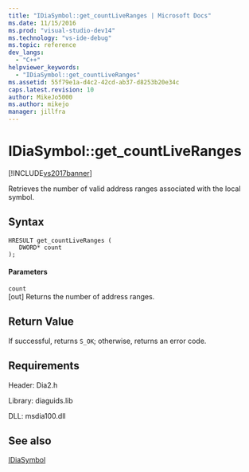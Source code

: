 ```yaml
---
title: "IDiaSymbol::get_countLiveRanges | Microsoft Docs"
ms.date: 11/15/2016
ms.prod: "visual-studio-dev14"
ms.technology: "vs-ide-debug"
ms.topic: reference
dev_langs: 
  - "C++"
helpviewer_keywords: 
  - "IDiaSymbol::get_countLiveRanges"
ms.assetid: 55f79e1a-d4c2-42cd-ab37-d8253b20e34c
caps.latest.revision: 10
author: MikeJo5000
ms.author: mikejo
manager: jillfra
---
```

# IDiaSymbol::get_countLiveRanges
[!INCLUDE[vs2017banner](../../includes/vs2017banner.md)]

Retrieves the number of valid address ranges associated with the local symbol.  
  
## Syntax  
  
```cpp#  
HRESULT get_countLiveRanges (   
   DWORD* count  
);  
```  
  
#### Parameters  
 `count`  
 [out] Returns the number of address ranges.  
  
## Return Value  
 If successful, returns `S_OK`; otherwise, returns an error code.  
  
## Requirements  
 Header: Dia2.h  
  
 Library: diaguids.lib  
  
 DLL: msdia100.dll  
  
## See also  
 [IDiaSymbol](../../debugger/debug-interface-access/idiasymbol.md)
